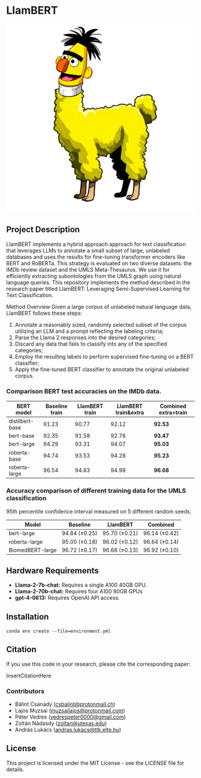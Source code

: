 # LlamBERT
<p align="center">
  <img src="./plots/LlamBERT_DALL-E-3.png" alt="Model Architecture">
</p>

## Project Description
LlamBERT implements a hybrid approach approach for text classification that leverages LLMs to annotate a small subset of large, unlabeled databases and uses the results for fine-tuning transformer encoders like BERT and RoBERTa. 
This strategy is evaluated on two diverse datasets: the IMDb review dataset and the UMLS Meta-Thesaurus.
We use it for efficiently extracting subontologies from the UMLS graph using natural language queries.
This repository implements the method described in the research paper titled LlamBERT: Leveraging Semi-Supervised Learning for Text Classification.

Method Overview
Given a large corpus of unlabeled natural language data, LlamBERT follows these steps:

1. Annotate a reasonably sized, randomly selected subset of the corpus utilizing an LLM and a prompt reflecting the labeling criteria;
2. Parse the Llama 2 responses into the desired categories;
3. Discard any data that fails to classify into any of the specified categories;
4. Employ the resulting labels to perform supervised fine-tuning on a BERT classifier;
5. Apply the fine-tuned BERT classifier to annotate the original unlabeled corpus.

### Comparison BERT test accuracies on the IMDb data.

| BERT model    | Baseline train | LlamBERT train | LlamBERT train&extra | Combined extra+train |
|---------------|----------------|----------------|----------------------|----------------------|
| distilbert-base | 91.23         | 90.77         | 92.12               | **92.53**           |
| bert-base       | 92.35         | 91.58         | 92.76               | **93.47**           |
| bert-large      | 94.29         | 93.31         | 94.07               | **95.03**           |
| roberta-base    | 94.74         | 93.53         | 94.28               | **95.23**           |
| roberta-large   | 96.54         | 94.83         | 94.98               | **96.68**           |

### Accuracy comparison of different training data for the UMLS classification
95th percentile confidence interval measured on 5 different random seeds.

| Model            | Baseline         | LlamBERT        | Combined        |
|------------------|------------------|-----------------|-----------------|
| bert-large       | 94.84 (±0.25)    | 95.70 (±0.21)   | 96.14 (±0.42)   |
| roberta-large    | 95.00 (±0.18)    | 96.02 (±0.12)   | 96.64 (±0.14)   |
| BiomedBERT-large | 96.72 (±0.17)    | 96.66 (±0.13)   | 96.92 (±0.10)   |

## Hardware Requirements
+ **Llama-2-7b-chat:** Requires a single A100 40GB GPU.
+ **Llama-2-70b-chat:** Requires four A100 80GB GPUs
+ **gpt-4-0613:** Requires OpenAI API access.

## Installation
```
conda env create --file=environment.yml
```

## Citation
If you use this code in your research, please cite the corresponding paper:

InsertCitationHere

### Contributors
- Bálint Csanády (csbalint@protonmail.ch)
- Lajos Muzsai (muzsailajos@protonmail.com)
- Péter Vedres (vedrespeter0000@gmail.com)
- Zoltán Nádasdy (zoltan@utexas.edu)
- András Lukács (andras.lukacs@ttk.elte.hu)

## License
This project is licensed under the MIT License - see the LICENSE file for details.
